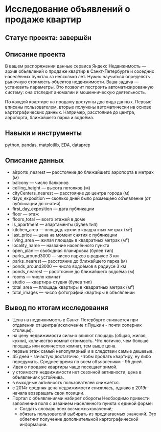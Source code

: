 # Исследование объявлений о продаже квартир

## Статус проекта: завершён

## Описание проекта

В вашем распоряжении данные сервиса Яндекc Недвижимость — архив объявлений о продаже квартир в Санкт-Петербурге и соседних населённых пунктах за несколько лет. Нужно научиться определять рыночную стоимость объектов недвижимости. Ваша задача — установить параметры. Это позволит построить автоматизированную систему: она отследит аномалии и мошенническую деятельность.

По каждой квартире на продажу доступны два вида данных. Первые вписаны пользователем, вторые получены автоматически на основе картографических данных. Например, расстояние до центра, аэропорта, ближайшего парка и водоёма.

## Навыки и инструменты

python, pandas, matplotlib, EDA, dataprep

## Описание данных

- airports_nearest — расстояние до ближайшего аэропорта в метрах (м)
- balcony — число балконов
- ceiling_height — высота потолков (м)
- cityCenters_nearest — расстояние до центра города (м)
- days_exposition — сколько дней было размещено объявление (от публикации до снятия)
- first_day_exposition — дата публикации
- floor — этаж
- floors_total — всего этажей в доме
- is_apartment — апартаменты (булев тип)
- kitchen_area — площадь кухни в квадратных метрах (м²)
- last_price — цена на момент снятия с публикации
- living_area — жилая площадь в квадратных метрах (м²)
- locality_name — название населённого пункта
- open_plan — свободная планировка (булев тип)
- parks_around3000 — число парков в радиусе 3 км
- parks_nearest — расстояние до ближайшего парка (м)
- ponds_around3000 — число водоёмов в радиусе 3 км
- ponds_nearest — расстояние до ближайшего водоёма (м)
- rooms — число комнат
- studio — квартира-студия (булев тип)
- total_area — площадь квартиры в квадратных метрах (м²)
- total_images — число фотографий квартиры в объявлении

## Вывод по итогам исследования
- Цена на недвижимость в Санкт-Петербурге снижается при отдалении от центра(исключение г.Пушкин - почти соперник столицы).
- на цену недвижимости сильно влияют площадь (общая, жилая, кухни), количество комнат стоимость. Что логично, чем больше площадь или количество комнат, тем выше цена.
- первые этаж самый непопулярный и в следствии самые дешевые.
- 45 дней - зачастую достаточно, чтобы продать квартиру, ну либо передумать. Среднее время по всем объявлениям - 95 дней.
- Идея о продаже квартиры чаще посещает зимой.
- у стоимости недвижимости нет  сезонной активности, цена в объявлениях устойчива.
- в выходные активность пользователей снижается.
- с 2014г средняя цена недвижимости снизилась, однако в 2019г начала возвращать свои позиции.
- Портал с объявлениями набирет обороты
Необходимо привести заполнения поля с азванием населенного пункта к единой форме:
    - Создать словарь всех возможныхзначений;
    - обязать пользователй выбирать из предлагаемых значений. Это облегчит получение дополнительной картографической информации.
